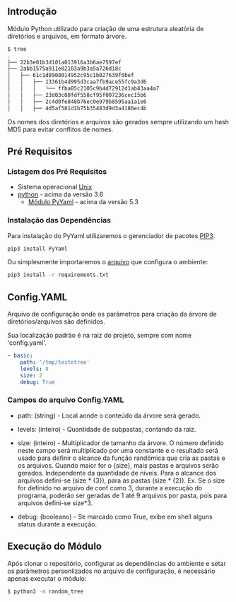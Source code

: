 ## Introdução
Módulo Python utilizado para criação de uma estrutura aleatória de diretórios e arquivos, em formato árvore.
```sh
$ tree
.
├── 22b3e01b3d101a013916a3b6ae7597ef
├── 2abb1575a911e02103a9b3a5a726d18c
│   ├── 61c1d8908014952c95c1b027639f0bef
│   │   ├── 13361b4d995d3caa7fb9ace55fc9a3d6
│   │   │   └── ffba85c2105c9b4d72912d1ab43aa4a7
│   │   ├── 23d03c00fdf558cf95f007236cec15b6
│   │   ├── 2c4d0fe848b76ec0e979b8595aa1a1e6
│   │   ├── 4d5af581d1b75b35483d9d3a4186ec4b
```

Os nomes dos diretórios e arquivos são gerados sempre utilizando um hash MD5 para evitar conflitos de nomes.

## Pré Requisitos

### Listagem dos Pré Requisitos
* Sistema operacional [Unix](https://pt.wikipedia.org/wiki/Unix)
* [python](https://www.python.org/download/releases/3.0/) - acima da versão 3.6
    * [Módulo PyYaml](https://pypi.org/project/PyYAML/) - acima da versão 5.3

### Instalação das Dependências
Para instalação do PyYaml utilizaremos o gerenciador de pacotes [PIP3](https://pip.pypa.io/en/stable/):
```sh 
pip3 install PyYaml
```
Ou simplesmente importaremos o [arquivo](https://github.com/lbmello/random-tree-generator/blob/master/requirements.txt) que configura o ambiente:
```sh 
pip3 install -r requirements.txt
```

## Config.YAML
Arquivo de configuração onde os parâmetros para criação da árvore de diretórios/arquivos são definidos.

Sua localização padrão é na raiz do projeto, sempre com nome 'config.yaml'.

```yaml
- basic:
    path: '/tmp/testetree'
    levels: 8
    size: 2
    debug: True
```

### Campos do arquivo Config.YAML
- path: (string) - Local aonde o conteúdo da árvore será gerado.

- levels: (inteiro) - Quantidade de subpastas, contando da raiz.

- size: (inteiro) - Multiplicador de tamanho da árvore. O número definido neste campo será multiplicado por uma constante e o resultado será usado para definir o alcance da função randômica que cria as pastas e os arquivos. Quando maior for o {size}, mais pastas e arquivos serão gerados. Independente da quantidade de níveis. 
    Para o alcance dos arquivos defini-se (size * {3}), para as pastas (size * {2}).
    Ex. Se o size for definido no arquivo de conf como 3, durante a execução do programa, poderão ser geradas de 1 até 9 arquivos por pasta, pois para arquivos defini-se size*3.

- debug: (booleano) - Se marcado como True, exibe em shell alguns status durante a execução.

## Execução do Módulo
Após clonar o repositório, configurar as dependências do ambiente e setar os parâmetros personlizados no arquivo de configuração, é necessário apenas executar o módulo:
```sh
$ python3 -m random_tree
```

